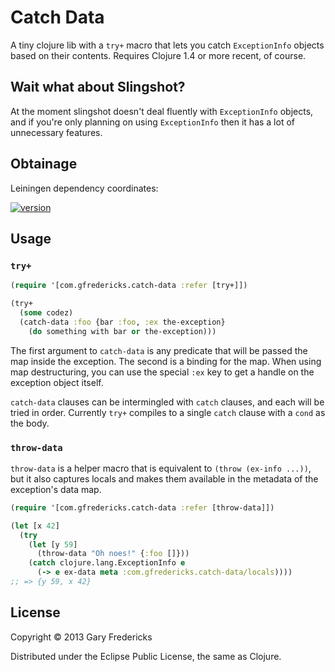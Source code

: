 # Catch Data

A tiny clojure lib with a `try+` macro that lets you catch
`ExceptionInfo` objects based on their contents. Requires Clojure 1.4
or more recent, of course.

## Wait what about Slingshot?

At the moment slingshot doesn't deal fluently with `ExceptionInfo`
objects, and if you're only planning on using `ExceptionInfo` then
it has a lot of unnecessary features.

## Obtainage

Leiningen dependency coordinates:

[![version](https://clojars.org/com.gfredericks/catch-data/latest-version.svg)](https://clojars.org/com.gfredericks/catch-data)

## Usage

### `try+`

``` clojure
(require '[com.gfredericks.catch-data :refer [try+]])

(try+
  (some codez)
  (catch-data :foo {bar :foo, :ex the-exception}
    (do something with bar or the-exception)))
```

The first argument to `catch-data` is any predicate that will be
passed the map inside the exception. The second is a binding for the
map. When using map destructuring, you can use the special `:ex` key
to get a handle on the exception object itself.

`catch-data` clauses can be intermingled with `catch` clauses, and
each will be tried in order. Currently `try+` compiles to a single
`catch` clause with a `cond` as the body.

### `throw-data`

`throw-data` is a helper macro that is equivalent to `(throw (ex-info
...))`, but it also captures locals and makes them available in the
metadata of the exception's data map.

``` clojure
(require '[com.gfredericks.catch-data :refer [throw-data]])

(let [x 42]
  (try
    (let [y 59]
      (throw-data "Oh noes!" {:foo []}))
    (catch clojure.lang.ExceptionInfo e
      (-> e ex-data meta :com.gfredericks.catch-data/locals))))
;; => {y 59, x 42}
```

## License

Copyright © 2013 Gary Fredericks

Distributed under the Eclipse Public License, the same as Clojure.
